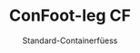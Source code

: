 ---
title: "ConFoot-leg CF"
subtitle: "Standard-Containerfüess"
mainImage: "/images/products/confoot-leg-cf-main.jpg"
gallery:
  - "/images/products/confoot-leg-cf-1.jpg"
  - "/images/products/confoot-leg-cf-2.jpg"
  - "/images/products/confoot-leg-cf-3.jpg"
shortDescription: "D'ConFoot-leg CF isch üsi Standard-Lösung für Containerfüess – ideal für d'üblichi Containerhandhabig."
technicalDescription: "D'ConFoot-leg CF zeichnet sich dur ä robuste Konstruktion uus, optimiert für Standard-Versandcontainer, mit üsem eigentüechlige Befästigungssystem für schnälli Einsatzbereitschaft."
videoID: "C2KwnEb-npU"
specifications:
  - name: "Gewicht"
    value: "24 kg"
  - name: "Tragfähigkeit"
    value: "34 t"
  - name: "Abmessige"
    value: "45 × 30 × 25 cm"
  - name: "Material"
    value: "Hochwäärter Stahl"
  - name: "Höhenbereich"
    value: "1.043 mm bis 1.448 mm"
price: "3.600 EUR zzgl. MwSt"
priceVAT: "4.356 EUR inkl. MwSt"
pricingNotes: "Mengenrabatt verfügbar für Flottenbetreiber. Nimm Kontakt mit üs uf für Detail."
buyLink: "/contact"
howToUse: |
  1. Befestige dä CF-Füess am Eckguss vom Container
  2. Sichere dä Verriegelungsmechanismus
  3. Wiederhole das für alli nötige Ecken
  4. Prüef d'Stabilität, bevor du mit de Operatione witer machisch
benefits:
  - title: "Betriebliche Effizienz"
    description: "Beschleunigt d'Containerhandhabig, wodurch Lade- und Entladeziite verkürzt werde."
  - title: "Weniger Gerätebedarf"
    description: "Reduziert d'Abhängigkeit vo Krane und Hebezüge, was d'Betriebskosten senkt."
  - title: "Anpassigsfähigkeit"
    description: "Funktioniert in unterschiedlichne Betriebsumgebige, vo de Häfen bis zu de Lagerhalle."
  - title: "Langlebigkeit"
    description: "Robust gebaut für intensiv industrielli Einsätz, mit minimalem Underhalt."
  - title: "Umweltauswirkig"
    description: "Senkt d'CO2-Uusstoss, will d'Notwendigkeit für schwere Maschinä und bränntstoffverbrauchendi Geräte entfällt."
  - title: "Sicherheitsverbesserig"
    description: "Stabilisiert Container während de Handhabig, wodurch s'Risiko vo Unfäll und Schade am Gutt reduziert wird."
articleContent: |
  ## Was isch ConFoot-leg CF?  

  D'ConFoot-leg CF isch es modernes und leichts System, wo d'Containerhandhabig eifacher und effizienter macht. Die Containerfüess biete en portabli und eifachi Alternative zum Einsatz vo schwere Maschinä bi Lade und Entlade vo Standard-Versandcontainern. D'Technologie isch so entwickelt, dass sie mit nur einere Person bedient werde cha – en kosteneffiziente und flexible Lösig für unterschiedlichi Branchen.  

  ## Wie’s funktioniert  

  D'ConFoot-leg CF macht de Bedarf an Krane, Gabelstapler oder andere grossi Geräte bi de Containerhandhabig überflüssig. Dä innovative Design erlaubt Betriebe, d'Betriebskosten z'sänke, Ziit z'spare und d'Logistik flexibler z'mache. Durch d'Optimierig vo Lade-, Entlade- und Transportprozessä verbessert d'ConFoot-leg CF d'Zuverläsigkeite und Effizienz vo de globalä Supply Chain.  

  ## Wie ConFoot-leg CF funktioniert

  ### Hauptmechanismus

  D'ConFoot-leg CF bruucht es eifachs, aber wirkigsvolles Design. D'Füess werde fesch an de Ecken vo Standard-Versandcontainern mit eme schtarke Klemmssystem befestigt, wo für d' nötige Stabilität sorgt. Hergstellt us leichten aber robustä Material, wiegt jedä Füess nur 24 kg – das macht sie für e einzigi Person müehlos handhabbar. Dä Befästigungsprozess isch effizient und ermöglicht en schnälle Montage ohne spezielle Werkzeug oder schwere Geräte. Sobald d'Füess montiert sind, entsteht en stabile Unterlag für s'Lade, d'Entlade oder de zwüschentliche Lager vo de Container.

  D'Höchi vo de Füess isch einstellbar vo 1.043 mm bis 1.448 mm. Dä verstellbari Bereich deckt unterschiedlichi betriebliche Bedürfnisse ab und sorgt derfir, dass s'System mit verschieden grossi Container und Umgebige kompatibel isch. Die Vielseitigkeit erleichtert d'Containerhandhabig in diverse logistische Setups – vo de Häfen bis zu de Lagerhäuser.

  ### Vorteil vom Mechanismus

  1. **Reduziert d'Abhängigkeit vo schwere Maschinä**: D'ConFoot-leg CF macht Krane oder Gabelstapler überflüssig, wodurch d'Betriebskosten sinke und d'Umweltauswirkig minimiert wird.  
  2. **Verbessert d'Sicherheit**: S'System stabilisiert de Container während de Handhabig und reduziert so s'Risiko vo Unfäll und Schade.  
  3. **Steigert d'Effizienz**: Dank em leichten Design und der eifache Montage chömp Operatione schneller vorwärtsgange, sogar in Gebiete mit beschränkter Infrastruktur.  
  4. **Erhöht d'Portabilität**: D'Füess si simpel zum Transportiere und chöi in entlegene Regionä eingesetzt werde, was sie vielseitig nutzbar macht.

  Das Design vo ConFoot-leg CF vereinfacht de ganze Prozess vo de Containerhandhabig und biete en kosteneffiziente sowie nachhaltigi Option für moderni Logistikherausforderige.


  ## Anwendungsgebiet vo ConFoot-leg CF  
  
  ### Wo ConFoot-leg CF verwendet wird  
  ConFoot-leg CF verbessert erheblich d'Abläufe in Logistik und Transport und verändert, wie Container gehandhabt werde. S'du leicht und portabli Design ermöglicht s'Lade, Entlade und Verlade vo Containern ohni de Einsatz vo Krane oder Gabelstapler. Das isch besonders nützlich in ablegene Gebiet oder an Ort, wo keine schwere Geräte zur Verfüegig stöh – so laffe d'Prozessä reibiger ab und d'Kosten sinke. Zuegliech hilft s'bei Häfen, Lagerhäusern und Verteilzentren, effizienter z'arbeten, indem d'Ziit und d'Mannschaft, wo für d'Containerhandhabig brucht wird, reduziert werde.

  ### Chliini Orte, wo Krane nid chöi aagsetzt werde
  ConFoot-leg CF isch e praktschi Wahl für chliini Orte, wo Krane nid einsetzbar sind, wie z. B. in Häfen, Lagerhäusern und Verteilzentren. S'bietet en zuverlässigi und kosteneffizienti Lösung für d'Handhabig vo Containern in däne Umgebige, und isch damit ideal für Betriebe, wo Güeter in entlegene Standorte transportiere und lageriere muesse.

  ### Modulari Baustell und Gerätespicherig  
  ConFoot-leg CF isch e praktschi Option für modulari Baustellprojäkt und bietet zuverlässig Lösige für temporäri Aufstellige. Bauteams setze s'ii zum sichere und effiziente Lagerä und Transportiere vo Werkzeug, Maschinä und vorfabrikiertem Material. D'Portabilität und d'eifache Montage mache s'besonders attraktiv für Baustelle, wo schnäll uf- und abbaut werde muesse. Zude wird d'sichere Lagerig vo Geräten, wo in modulari Gesundheitsanlagä verwendet werde, gewährleistet – so chasch in verschieden Umgebige rasch i Betrieb gah.

  Das anpassigsfähigi und effizienti Design vo ConFoot-leg CF macht s'zu ere erste Wahl in unterschiedlich Branchen, verbessert d'Abläufe und maximiert de Ressourceneinsatz.


  ### Vorteile und Einschränkige

  #### Vorteile

  ConFoot-leg CF bietet vielseitigi und bemerkenswuerdigi Vorteili für d'Containerhandhabig. S'leichte Design, wo je Füess nur 24 kg wiegt, macht s'leichte Transport und Montage möglich. Jeder Füess tragt bis zu 30 Tonne und sorgt für en stabile Halti, was zu diverse Logistikoperatione passt. De verstellbari Höhenbereich (1.043 mm – 1.448 mm) ermächtigt en, uf unterschiedlichi Bedürfnis iizäge, und erhöht so d'Vielseitigkeit. S'portabli System reduziert de Bedarf an schwere Maschinä wie Krane oder Gabelstapler, was zu erheblichne Einsparige und verbesserter Effizienz im Betrieb führt. Zudem senkt s'umwältfreundlichi Design de CO2-Uusstoss, was mit de Nachhaltigkeitsziele im Einklang steht.

  #### Einschränkige

  Trotz de Vorteili het ConFoot-leg CF au sini Nöte. Es isch nur mit spezifische Container-Typen kompatibel, was d'Nutzig i gewisse Logistikszenarie einschränke cha. Zudem, wenngleich de manuelle Montageprozess eifach isch, fügt er sich möglicherwiis nöd optimal i hochautomatisierti Abläufe i – das cha in Betriebe, wo stark uf Mechanisierig setze, Problem verursache. Die Aspekt sött mer im Vorfeld gnau abwäge, wenn mer plant, ConFoot-leg CF in komplexe Supply-Chain-Systeme z'integriere.


  ## Zukunftsentwicklige

  ### Aktuelli Forsche  
  Forscher schaffe deranne, d'strukturelle Fäegkeite vo ConFoot-leg CF z'verbessere. S'Ziel isch, d'Tragfähigkeit über d'aktuelle 30-Tonne-Grenze use z'erhöhe, so dass au schwereri Versandcontainer bewältigt werde chönd. Gleichzeitig wird d'Materialzusammensetzig optimiert, um s'Produkt langlebiger z'mache – und das ohni dä Vorteil vo em leichten und portabli System z'verlüstre.  
  ### Zukünftigi Innovatione  
  Zue de zukünftig geplante Entwicklige für ConFoot-leg CF ghört dr Integratio vo IoT-Technologie (Internet of Things), wo en Echtzit-Überwachung vo de Containerstabilität und -position ermöglicht. Die Funktion erlaubt de Bediener, Containerzuständ us de Ferne im Auge z'ha, was d'Sicherheit und d'Effizienz erhöt. E witeri geplante Innovation isch d'Automatisierig: Selbstjustierendi Füess, wo Container automatisch usrichte und stabilisiere chönd – das reduziert de Bedarf an manuälle Anpassige. Mit däne Fortschritte soll d'Ausfallziite minimiert werde und d'Logistikprozesse reibiger ablaufe.

  Die technologische Aktualisierig wird ConFoot-leg CF helfe, au i Zuekunft e Vorreiter i de Containerhandhabig z'blibe. Sie setze neui Massstäb für Effizienz und Innovation i de Logistikbranche.
---